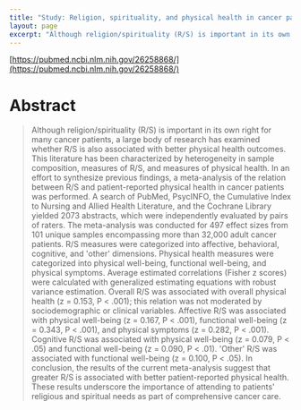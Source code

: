 ```yaml
---
title: "Study: Religion, spirituality, and physical health in cancer patients: A meta-analysis"
layout: page
excerpt: "Although religion/spirituality (R/S) is important in its own right for many cancer patients, a large body of research has examined whether R/S is also associated with better physical health outcomes. ... In conclusion, the results of the current meta-analysis suggest that greater R/S is associated with better patient-reported physical health. These results underscore the importance of attending to patients' religious and spiritual needs as part of comprehensive cancer care."
---
```

[https://pubmed.ncbi.nlm.nih.gov/26258868/](https://pubmed.ncbi.nlm.nih.gov/26258868/)

# Abstract

> Although religion/spirituality (R/S) is important in its own right for many cancer patients, a large body of research has examined whether R/S is also associated with better physical health outcomes. This literature has been characterized by heterogeneity in sample composition, measures of R/S, and measures of physical health. In an effort to synthesize previous findings, a meta-analysis of the relation between R/S and patient-reported physical health in cancer patients was performed. A search of PubMed, PsycINFO, the Cumulative Index to Nursing and Allied Health Literature, and the Cochrane Library yielded 2073 abstracts, which were independently evaluated by pairs of raters. The meta-analysis was conducted for 497 effect sizes from 101 unique samples encompassing more than 32,000 adult cancer patients. R/S measures were categorized into affective, behavioral, cognitive, and 'other' dimensions. Physical health measures were categorized into physical well-being, functional well-being, and physical symptoms. Average estimated correlations (Fisher z scores) were calculated with generalized estimating equations with robust variance estimation. Overall R/S was associated with overall physical health (z = 0.153, P &lt; .001); this relation was not moderated by sociodemographic or clinical variables. Affective R/S was associated with physical well-being (z = 0.167, P &lt; .001), functional well-being (z = 0.343, P &lt; .001), and physical symptoms (z = 0.282, P &lt; .001). Cognitive R/S was associated with physical well-being (z = 0.079, P &lt; .05) and functional well-being (z = 0.090, P &lt; .01). 'Other' R/S was associated with functional well-being (z = 0.100, P &lt; .05). In conclusion, the results of the current meta-analysis suggest that greater R/S is associated with better patient-reported physical health. These results underscore the importance of attending to patients' religious and spiritual needs as part of comprehensive cancer care.



